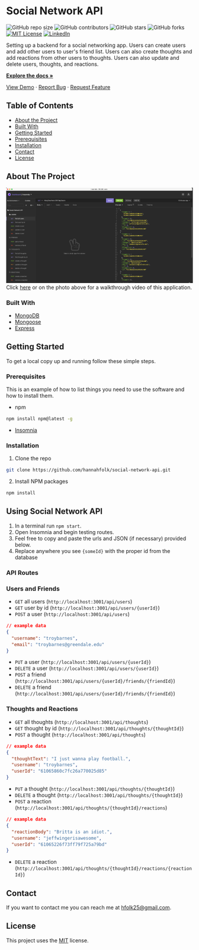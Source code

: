 # Social Network API

<!--- These are examples. See https://shields.io for others or to customize this set of shields. You might want to include dependencies, project status and licence info here --->

![GitHub repo size](https://img.shields.io/github/repo-size/hannahfolk/social-network-api)
![GitHub contributors](https://img.shields.io/github/contributors/hannahfolk/social-network-api)
![GitHub stars](https://img.shields.io/github/stars/hannahfolk/social-network-api?style=social)
![GitHub forks](https://img.shields.io/github/forks/hannahfolk/social-network-api?style=social)
[![MIT License][license-shield]][license-url]
[![LinkedIn][linkedin-shield]][linkedin-url]

Setting up a backend for a social networking app. Users can create users and add other users to user's friend list. Users can also create thoughts and add reactions from other users to thoughts. Users can also update and delete users, thoughts, and reactions.

<a href="https://github.com/hannahfolk/social-network-api"><strong>Explore the docs »</strong></a>

<a href="https://hannahfolk/github.io/social-network-api">View Demo</a>
·
<a href="https://github.com/hannahfolk/social-network-api/issues">Report Bug</a>
·
<a href="https://github.com/hannahfolk/social-network-api/issues">Request Feature</a>

<!-- TABLE OF CONTENTS -->

## Table of Contents

- [About the Project](#about-the-project)
- [Built With](#built-with)
- [Getting Started](#getting-started)
- [Prerequisites](#prerequisites)
- [Installation](#installation)
- [Contact](#contact)
- [License](#license)

<!-- ABOUT THE PROJECT -->

## About The Project

[![Product Name Screen Shot][product-screenshot]](https://youtu.be/ijWQNS9Ct6w)
Click [here](https://youtu.be/ijWQNS9Ct6w) or on the photo above for a walkthrough video of this application.

### Built With

- [MongoDB](https://www.mongodb.com/)
- [Mongoose](https://mongoosejs.com/)
- [Express](https://expressjs.com/)

<!-- GETTING STARTED -->

## Getting Started

To get a local copy up and running follow these simple steps.

### Prerequisites

This is an example of how to list things you need to use the software and how to install them.

- npm

```sh
npm install npm@latest -g
```

- [Insomnia](https://insomnia.rest/)

### Installation

1. Clone the repo

```sh
git clone https://github.com/hannahfolk/social-network-api.git
```

2. Install NPM packages

```sh
npm install
```

## Using Social Network API

1. In a terminal run `npm start`.
2. Open Insomnia and begin testing routes.
3. Feel free to copy and paste the urls and JSON (if necessary) provided below.
4. Replace anywhere you see `{someId}` with the proper id from the database

### API Routes

### Users and Friends

- `GET` all users (`http://localhost:3001/api/users`)
- `GET` user by id (`http://localhost:3001/api/users/{userId}`)
- `POST` a user (`http://localhost:3001/api/users`)

```json
// example data
{
  "username": "troybarnes",
  "email": "troybarnes@greendale.edu"
}
```

- `PUT` a user (`http://localhost:3001/api/users/{userId}`)
- `DELETE` a user (`http://localhost:3001/api/users/{userId}`)
- `POST` a friend (`http://localhost:3001/api/users/{userId}/friends/{friendId}`)
- `DELETE` a friend (`http://localhost:3001/api/users/{userId}/friends/{friendId}`)

### Thoughts and Reactions

- `GET` all thoughts (`http://localhost:3001/api/thoughts`)
- `GET` thought by id (`http://localhost:3001/api/thoughts/{thoughtId}`)
- `POST` a thought (`http://localhost:3001/api/thoughts`)

```json
// example data
{
  "thoughtText": "I just wanna play football.",
  "username": "troybarnes",
  "userId": "61065860c7fc26a770025d85"
}
```

- `PUT` a thought (`http://localhost:3001/api/thoughts/{thoughtId}`)
- `DELETE` a thought (`http://localhost:3001/api/thoughts/{thoughtId}`)
- `POST` a reaction (`http://localhost:3001/api/thoughts/{thoughtId}/reactions`)
```json
// example data
{
  "reactionBody": "Britta is an idiot.",
  "username": "jeffwingerisawesome",
  "userId": "61065226f73ff79f725a79bd"
}
```
- `DELETE` a reaction (`http://localhost:3001/api/thoughts/{thoughtId}/reactions/{reactionId}`)

## Contact

If you want to contact me you can reach me at [hfolk25@gmail.com](hfolk25@gmail.com).

## License

<!--- If you're not sure which open license to use see https://choosealicense.com/--->

This project uses the [MIT][license-url] license.

<!-- MARKDOWN LINKS & IMAGES -->
<!-- https://www.markdownguide.org/basic-syntax/#reference-style-links -->

[repo-size-shield]: https://img.shields.io/github/repo-size/hannahfolk/social-network-api
[contributors-shield]: https://img.shields.io/github/contributors/hannahfolk/social-network-api
[contributors-url]: https://github.com/hannahfolk/social-network-api/graphs/contributors
[forks-shield]: https://img.shields.io/github/forks/hannahfolk/social-network-api
[forks-url]: https://github.com/hannahfolk/social-network-api/network/members
[stars-shield]: https://img.shields.io/github/stars/hannahfolk/social-network-api?style=social
[stars-url]: https://github.com/hannahfolk/social-network-api/stargazers
[issues-shield]: https://img.shields.io/github/issues/hannahfolk/social-network-api
[issues-url]: https://github.com/hannahfolk/social-network-api/issues
[license-shield]: https://img.shields.io/badge/license-MIT-green
[license-url]: https://github.com/hannahfolk/social-network-api/blob/master/LICENSE.txt
[linkedin-shield]: https://img.shields.io/badge/-LinkedIn-black.svg?&logo=linkedin&colorB=555
[linkedin-url]: https://linkedin.com/in/hannahfolk
[product-screenshot]: images/screenshot.png
